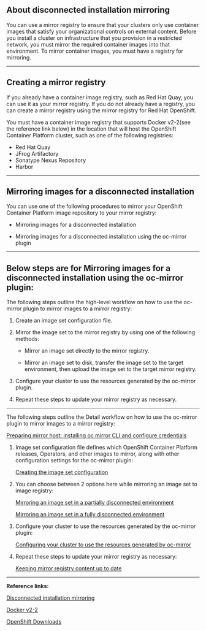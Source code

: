 ## About disconnected installation mirroring
You can use a mirror registry to ensure that your clusters only use container images that satisfy your organizational controls on external content. Before you install a cluster on infrastructure that you provision in a restricted network, you must mirror the required container images into that environment. To mirror container images, you must have a registry for mirroring.

---

## Creating a mirror registry
If you already have a container image registry, such as Red Hat Quay, you can use it as your mirror registry. If you do not already have a registry, you can create a mirror registry using the mirror registry for Red Hat OpenShift.

You must have a container image registry that supports Docker v2-2(see the reference link below) in the location that will host the OpenShift Container Platform cluster, such as one of the following registries:
- Red Hat Quay
- JFrog Artifactory
- Sonatype Nexus Repository
- Harbor

--- 

## Mirroring images for a disconnected installation
You can use one of the following procedures to mirror your OpenShift Container Platform image repository to your mirror registry:

- Mirroring images for a disconnected installation

- Mirroring images for a disconnected installation using the oc-mirror plugin

---

## Below steps are for  Mirroring images for a disconnected installation using the oc-mirror plugin:
The following steps outline the high-level workflow on how to use the oc-mirror plugin to mirror images to a mirror registry:

1. Create an image set configuration file.

2. Mirror the image set to the mirror registry by using one of the following methods:

    - Mirror an image set directly to the mirror registry.

    - Mirror an image set to disk, transfer the image set to the target environment, then upload the image set to the target mirror registry.

3. Configure your cluster to use the resources generated by the oc-mirror plugin.

4. Repeat these steps to update your mirror registry as necessary.

---

The following steps outline the Detail workflow on how to use the oc-mirror plugin to mirror images to a mirror registry:

[Preparing mirror host: installing oc mirror CLI and configure credentials](https://docs.openshift.com/container-platform/4.15/installing/disconnected_install/installing-mirroring-disconnected.html#mirroring-preparing-your-hosts)

1.  Image set configuration file defines which OpenShift Container Platform releases, Operators, and other images to mirror, along with other configuration settings for the oc-mirror plugin:
   
    [Creating the image set configuration](https://docs.openshift.com/container-platform/4.15/installing/disconnected_install/installing-mirroring-disconnected.html#oc-mirror-creating-image-set-config_installing-mirroring-disconnected)

2.  You can choose between 2 options here while mirroring an image set to image registry:
    
    [Mirroring an image set in a partially disconnected environment](https://docs.openshift.com/container-platform/4.15/installing/disconnected_install/installing-mirroring-disconnected.html#mirroring-image-set-partial)
    
    [Mirroring an image set in a fully disconnected environment](https://docs.openshift.com/container-platform/4.15/installing/disconnected_install/installing-mirroring-disconnected.html#mirroring-image-set-full)

3. Configure your cluster to use the resources generated by the oc-mirror plugin:
   
   [Configuring your cluster to use the resources generated by oc-mirror](https://docs.openshift.com/container-platform/4.15/installing/disconnected_install/installing-mirroring-disconnected.html#oc-mirror-updating-cluster-manifests_installing-mirroring-disconnected)

4. Repeat these steps to update your mirror registry as necessary:
   
   [Keeping mirror registry content up to date](https://docs.openshift.com/container-platform/4.15/installing/disconnected_install/installing-mirroring-disconnected.html#updating-mirror-registry-content)

---

**Reference links:**

[Disconnected installation mirroring](https://docs.openshift.com/container-platform/4.15/installing/disconnected_install/index.html)

[Docker v2-2](https://docs.docker.com/registry/)

[OpenShift Downloads](https://console.redhat.com/openshift/downloads)
